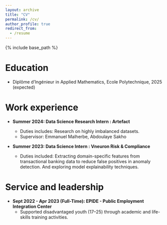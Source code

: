 ```yaml
---
layout: archive
title: "CV"
permalink: /cv/
author_profile: true
redirect_from:
  - /resume
---
```


{% include base_path %}

Education
======
* Diplôme d’Ingénieur in Applied Mathematics, Ecole Polytechnique, 2025 (expected)

Work experience
======
* **Summer 2024: Data Science Research Intern : Artefact**
  * Duties includes: Research on highly imbalanced datasets.
  * Supervisor: Emmanuel Malherbe, Abdoulaye Sakho

* **Summer 2023: Data Science Intern : Vneuron Risk & Compliance**
  * Duties included: Extracting domain-specific features from transactional banking data to reduce false positives in anomaly detection. And exploring model explainability techniques.
  
Service and leadership
======
* **Sept 2022 - Apr 2023 (Full-Time): EPIDE - Public Employment Integration Center**
  * Supported disadvantaged youth (17–25) through academic and life-skills training activities.
